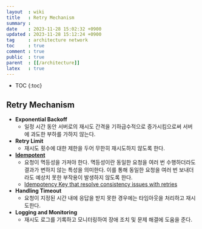 ```yaml
---
layout  : wiki
title   : Retry Mechanism
summary : 
date    : 2023-11-28 15:02:32 +0900
updated : 2023-11-28 15:12:24 +0900
tag     : architecture network
toc     : true
comment : true
public  : true
parent  : [[/architecture]]
latex   : true
---
```

* TOC
{:toc}

## Retry Mechanism

- __Exponential Backoff__
  - 일정 시간 동안 서버로의 재시도 간격을 기하급수적으로 증가시킴으로써 서버에 과도한 부하를 가하지 않는다.
- __Retry Limit__
  - 재시도 횟수에 대한 제한을 두어 무한히 재시도하지 않도록 한다.
- __[Idempotent](https://baekjungho.github.io/wiki/network/network-idempotency/)__
  - 요청이 멱등성을 가져야 한다. 멱등성이란 동일한 요청을 여러 번 수행하더라도 결과가 변하지 않는 특성을 의미한다. 이를 통해 동일한 요청을 여러 번 보내더라도 예상치 못한 부작용이 발생하지 않도록 한다.
  - [Idempotency Key that resolve consistency issues with retries](https://baekjungho.github.io/wiki/troubleshooting/troubleshooting-idempotency/)
- __Handling Timeout__
  - 요청이 지정된 시간 내에 응답을 받지 못한 경우에는 타임아웃을 처리하고 재시도한다. 
- __Logging and Monitoring__
  - 재시도 로그를 기록하고 모니터링하여 장애 조치 및 문제 해결에 도움을 준다.